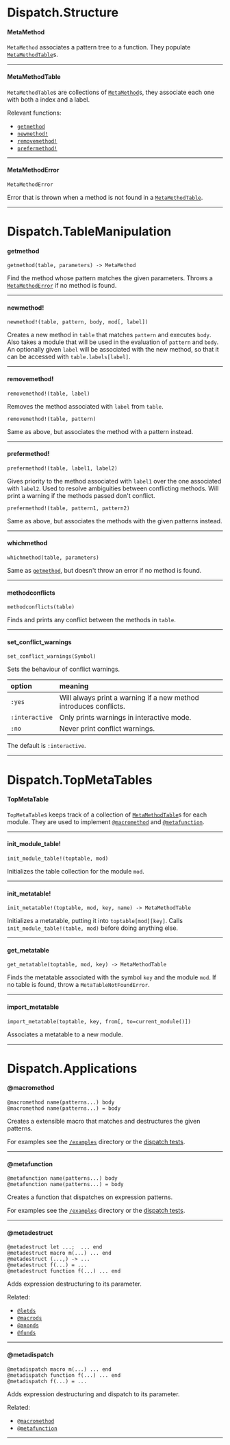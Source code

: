 Dispatch.Structure
==========

#### MetaMethod

`MetaMethod` associates a pattern tree to a function. They populate
[`MetaMethodTable`](./Dispatch.md#metamethodtable)s.

---
#### MetaMethodTable

`MetaMethodTable`s are collections of [`MetaMethod`](./Dispatch.md#metamethod)s, they associate
each one with both a index and a label.

Relevant functions:
- [`getmethod`](./Dispatch.md#getmethod)
- [`newmethod!`](./Dispatch.md#newmethod!)
- [`removemethod!`](./Dispatch.md#removemethod!)
- [`prefermethod!`](./Dispatch.md#prefermethod!)

---
#### MetaMethodError

`MetaMethodError`

Error that is thrown when a method is not found in a [`MetaMethodTable`](./Dispatch.md#metamethodtable).

---


Dispatch.TableManipulation
==========

#### getmethod

`getmethod(table, parameters) -> MetaMethod`

Find the method whose pattern matches the given parameters.
Throws a [`MetaMethodError`](./Dispatch.md#metamethoderror) if no method is found.

---
#### newmethod!

`newmethod!(table, pattern, body, mod[, label])`

Creates a new method in `table` that matches `pattern` and executes `body`.
Also takes a module that will be used in the evaluation of `pattern` and `body`.
An optionally given `label` will be associated with the new method, so that it
can be accessed with `table.labels[label]`.

---
#### removemethod!

`removemethod!(table, label)`

Removes the method associated with `label` from `table`.

`removemethod!(table, pattern)`

Same as above, but associates the method with a pattern instead.

---
#### prefermethod!

`prefermethod!(table, label1, label2)`

Gives priority to the method associated with `label1` over the one associated with `label2`.
Used to resolve ambiguities between conflicting methods. Will print a warning if the
methods passed don't conflict.

`prefermethod!(table, pattern1, pattern2)`

Same as above, but associates the methods with the given patterns instead.

---
#### whichmethod

`whichmethod(table, parameters)`

Same as [`getmethod`](./Dispatch.md#getmethod), but doesn't throw an error if no method is found.

---
#### methodconflicts

`methodconflicts(table)`

Finds and prints any conflict between the methods in `table`.

---
#### set_conflict_warnings

`set_conflict_warnings(Symbol)`

Sets the behaviour of conflict warnings.

| option       | meaning                                                          |
|:-------------|:-----------------------------------------------------------------|
|`:yes`        | Will always print a warning if a new method introduces conflicts.|
|`:interactive`| Only prints warnings in interactive mode.                        |
|`:no`         | Never print conflict warnings.                                   |

The default is `:interactive`.

---


Dispatch.TopMetaTables
==========

#### TopMetaTable

`TopMetaTable`s keeps track of a collection of [`MetaMethodTable`](./Dispatch.md#metamethodtable)s for each module.
They are used to implement [`@macromethod`](./Dispatch.md#macromethod) and [`@metafunction`](./Dispatch.md#metafunction).

---
#### init_module_table!

`init_module_table!(toptable, mod)`

Initializes the table collection for the module `mod`.

---
#### init_metatable!

`init_metatable!(toptable, mod, key, name) -> MetaMethodTable`

Initializes a metatable, putting it into `toptable[mod][key]`.
Calls `init_module_table!(table, mod)` before doing anything else.

---
#### get_metatable

`get_metatable(toptable, mod, key) -> MetaMethodTable`

Finds the metatable associated with the symbol `key` and the module `mod`.
If no table is found, throw a `MetaTableNotFoundError`.

---
#### import_metatable

`import_metatable(toptable, key, from[, to=current_module()])`

Associates a metatable to a new module.

---


Dispatch.Applications
==========

#### @macromethod

`@macromethod name(patterns...) body`  
`@macromethod name(patterns...) = body`

Creates a extensible macro that matches and destructures the given patterns.

For examples see the [`/examples`](../../examples) directory or the [dispatch tests](../../test/dispatch.jl).

---
#### @metafunction

`@metafunction name(patterns...) body`  
`@metafunction name(patterns...) = body`

Creates a function that dispatches on expression patterns.

For examples see the [`/examples`](../../examples) directory or the [dispatch tests](../../test/dispatch.jl).

---
#### @metadestruct

`@metadestruct let ...;  ... end`  
`@metadestruct macro m(...) ... end`  
`@metadestruct (...,) -> ...`  
`@metadestruct f(...) = ...`  
`@metadestruct function f(...) ... end`

Adds expression destructuring to its parameter.

Related:
- [`@letds`](./Destructuring.md#letds)
- [`@macrods`](./Destructuring.md#macrods)
- [`@anonds`](./Destructuring.md#anonds)
- [`@funds`](./Destructuring.md#funds)

---
#### @metadispatch

`@metadispatch macro m(...) ... end`  
`@metadispatch function f(...) ... end`  
`@metadispatch f(...) = ...`

Adds expression destructuring and dispatch to its parameter.

Related:
- [`@macromethod`](./Dispatch.md#macromethod)
- [`@metafunction`](./Dispatch.md#metafunction)

---


